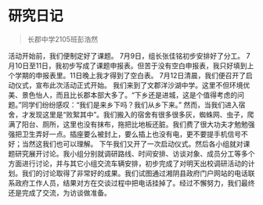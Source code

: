 # 研究日记
> 长郡中学2105班彭浩然

活动开始前，我们便制定好了课题。
7月9日，组长张佳铭初步安排好了分工。
7月10日至11日，我初步写成了课题申报表。但苦于没有空白申报表，我只好填到上个学期的申报表里。11日晚上我才得到了空白表。
7月12日清晨，我们便召开了启动仪式，宣布此次活动正式开始。
我们来到了文郡洋沙湖中学。这里不但环境优美、景色怡人，而且比长郡本部大多了。“下乡还是进城，这是个值得考虑的问题。”同学们纷纷感叹：“我们是来乡下吗？我们从乡下来。”
然而，当我们进入宿舍，才发现这里是“败絮其中”。我们搬入的宿舍有很多很多灰，蜘蛛网、虫子，爬满了阳台、厕所，这里也没有抹布，拖把比地板还脏。我们费了很大功夫才勉勉强强把卫生弄好一点。插座要么被封上，要么插上也没有电，更不要提手机信号不好；当然这我们也可以理解。
下午我们又开了一次启动仪式。然后各小组就对课题研究展开讨论。我小组分别就调研路线、时间安排、访谈对象、成员分工等多个方面进行讨论，并与其它小组交流车辆安排，初步完成了对明天出校调研活动的计划。我们的讨论取得了非常好的成果。我们试图通过湘阴县政府门户网站的电话联系政府工作人员，结果对方在交谈过程中把电话挂掉了。经过不懈努力，我们最终还是完成了交流，为访谈做准备。